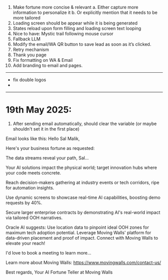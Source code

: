1. Make fortune more concise & relevant
    a. Either capture more information to personalize it
    b. Or explicitly mention that it needs to be more tailored
2. Loading screen should be appear while it is being generated
3. States reload upon form filling and loading screen text looping
4. Nice to have: Mystic trail following mouse cursor
5. Fallback LLM
6. Modify the email/WA QR button to save lead as soon as it’s clicked.
7. Retry mechanism
8. Thank you page
9. Fix formatting on WA & Email
10. Add branding to email and pages.


---


- fix double logos
- 




---



# 19th May 2025:
1. After sending email automatically, should clear the variable (or maybe shouldn't set it in the first place)



Email looks like this:
Hello Sal Malik,

Here's your business fortune as requested:

The data streams reveal your path, Sal...

Your AI solutions impact the physical world; target innovation hubs where your code meets concrete.

Reach decision-makers gathering at industry events or tech corridors, ripe for automation insights.

Use dynamic screens to showcase real-time AI capabilities, boosting demo requests by 40%.

Secure larger enterprise contracts by demonstrating AI's real-world impact via tailored OOH narratives.

Oracle AI suggests: Use location data to pinpoint ideal OOH zones for maximum tech adoption potential. Leverage Moving Walls' platform for data-driven placement and proof of impact. Connect with Moving Walls to elevate your reach!

I'd love to book a meeting to learn more...

Learn more about Moving Walls: https://www.movingwalls.com/contact-us/

Best regards,
Your AI Fortune Teller at Moving Walls

